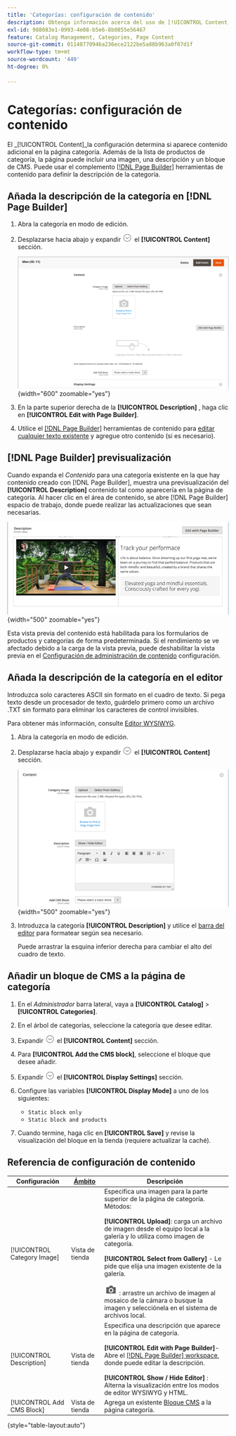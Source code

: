 ```yaml
---
title: 'Categorías: configuración de contenido'
description: Obtenga información acerca del uso de [!UICONTROL Content] configuración para definir cualquier contenido adicional que aparezca en la página de categoría.
exl-id: 988083e1-0993-4e08-b5e6-8b0855e56467
feature: Catalog Management, Categories, Page Content
source-git-commit: 01148770946a236ece2122be5a88b963a0f07d1f
workflow-type: tm+mt
source-wordcount: '449'
ht-degree: 0%

---
```


# Categorías: configuración de contenido

El _[!UICONTROL Content]_la configuración determina si aparece contenido adicional en la página categoría. Además de la lista de productos de categoría, la página puede incluir una imagen, una descripción y un bloque de CMS. Puede usar el complemento [[!DNL Page Builder]](../page-builder/introduction.md) herramientas de contenido para definir la descripción de la categoría.

## Añada la descripción de la categoría en [!DNL Page Builder]

1. Abra la categoría en modo de edición.

1. Desplazarse hacia abajo y expandir ![Selector de expansión](../assets/icon-display-expand.png) el **[!UICONTROL Content]** sección.

   ![Contenido de categoría](./assets/category-content.png){width="600" zoomable="yes"}

1. En la parte superior derecha de la **[!UICONTROL Description]** , haga clic en **[!UICONTROL Edit with Page Builder]**.

1. Utilice el [[!DNL Page Builder]](../page-builder/introduction.md) herramientas de contenido para [editar cualquier texto existente](../page-builder/text.md) y agregue otro contenido (si es necesario).

## [!DNL Page Builder] previsualización

Cuando expanda el _Contenido_ para una categoría existente en la que hay contenido creado con [!DNL Page Builder], muestra una previsualización del **[!UICONTROL Description]** contenido tal como aparecería en la página de categoría. Al hacer clic en el área de contenido, se abre [!DNL Page Builder] espacio de trabajo, donde puede realizar las actualizaciones que sean necesarias.

![Previsualización de descripción](../page-builder/assets/pb-product-category-content-preview.png){width="500" zoomable="yes"}

Esta vista previa del contenido está habilitada para los formularios de productos y categorías de forma predeterminada. Si el rendimiento se ve afectado debido a la carga de la vista previa, puede deshabilitar la vista previa en el [Configuración de administración de contenido](../configuration-reference/general/content-management.md#advanced-content-tools) configuración.

## Añada la descripción de la categoría en el editor

Introduzca solo caracteres ASCII sin formato en el cuadro de texto. Si pega texto desde un procesador de texto, guárdelo primero como un archivo .TXT sin formato para eliminar los caracteres de control invisibles.

Para obtener más información, consulte [Editor WYSIWYG](../content-design/editor.md).

1. Abra la categoría en modo de edición.

1. Desplazarse hacia abajo y expandir ![Selector de expansión](../assets/icon-display-expand.png) el **[!UICONTROL Content]** sección.

   ![Contenido de categoría](./assets/category-content-ce.png){width="500" zoomable="yes"}

1. Introduzca la categoría **[!UICONTROL Description]** y utilice el [barra del editor](../content-design/editor.md) para formatear según sea necesario.

   Puede arrastrar la esquina inferior derecha para cambiar el alto del cuadro de texto.

## Añadir un bloque de CMS a la página de categoría

1. En el _Administrador_ barra lateral, vaya a **[!UICONTROL Catalog]** > **[!UICONTROL Categories]**.

1. En el árbol de categorías, seleccione la categoría que desee editar.

1. Expandir ![Selector de expansión](../assets/icon-display-expand.png) el **[!UICONTROL Content]** sección.

1. Para **[!UICONTROL Add the CMS block]**, seleccione el bloque que desee añadir.

1. Expandir ![Selector de expansión](../assets/icon-display-expand.png) el **[!UICONTROL Display Settings]** sección.

1. Configure las variables **[!UICONTROL Display Mode]** a uno de los siguientes:

   - `Static block only`
   - `Static block and products`

1. Cuando termine, haga clic en **[!UICONTROL Save]** y revise la visualización del bloque en la tienda (requiere actualizar la caché).

## Referencia de configuración de contenido

| Configuración | [Ámbito](../getting-started/websites-stores-views.md#scope-settings) | Descripción |
|--- |--- |--- |
| [!UICONTROL Category Image] | Vista de tienda | Especifica una imagen para la parte superior de la página de categoría. Métodos: <br/><br/>**[!UICONTROL Upload]**: carga un archivo de imagen desde el equipo local a la galería y lo utiliza como imagen de categoría.<br/><br/>**[!UICONTROL Select from Gallery]** - Le pide que elija una imagen existente de la galería. <br/><br/>![Icono de cámara de Page Builder](../assets/icon-camera.png) : arrastre un archivo de imagen al mosaico de la cámara o busque la imagen y selecciónela en el sistema de archivos local. |
| [!UICONTROL Description] | Vista de tienda | Especifica una descripción que aparece en la página de categoría. <br/><br/>**[!UICONTROL Edit with Page Builder]**- Abre el [[!DNL Page Builder] workspace](../page-builder/workspace.md), donde puede editar la descripción.<br/><br/>**[!UICONTROL Show / Hide Editor]** : Alterna la visualización entre los modos de editor WYSIWYG y HTML. |
| [!UICONTROL Add CMS Block] | Vista de tienda | Agrega un existente [Bloque CMS](../content-design/blocks.md) a la página categoría. |

{style="table-layout:auto"}
